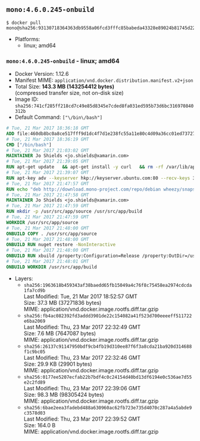 ## `mono:4.6.0.245-onbuild`

```console
$ docker pull mono@sha256:93130718364363db9558a06fcd3fffc85babeda43328e89024b81745d22d89b9
```

-	Platforms:
	-	linux; amd64

### `mono:4.6.0.245-onbuild` - linux; amd64

-	Docker Version: 1.12.6
-	Manifest MIME: `application/vnd.docker.distribution.manifest.v2+json`
-	Total Size: **143.3 MB (143254412 bytes)**  
	(compressed transfer size, not on-disk size)
-	Image ID: `sha256:741cf285ff218cd7c49e85d8345e7cded8fa031ed595b73d6bc316970840312b`
-	Default Command: `["\/bin\/bash"]`

```dockerfile
# Tue, 21 Mar 2017 18:36:18 GMT
ADD file:460db8bc0a8ce517fff9d1dc4f7d1e238fc55a11e80c4d09a36cc01ed7372733 in / 
# Tue, 21 Mar 2017 18:36:19 GMT
CMD ["/bin/bash"]
# Tue, 21 Mar 2017 21:03:02 GMT
MAINTAINER Jo Shields <jo.shields@xamarin.com>
# Tue, 21 Mar 2017 21:39:05 GMT
RUN apt-get update   && apt-get install -y curl   && rm -rf /var/lib/apt/lists/*
# Tue, 21 Mar 2017 21:39:07 GMT
RUN apt-key adv --keyserver hkp://keyserver.ubuntu.com:80 --recv-keys 3FA7E0328081BFF6A14DA29AA6A19B38D3D831EF
# Tue, 21 Mar 2017 21:47:57 GMT
RUN echo "deb http://download.mono-project.com/repo/debian wheezy/snapshots/4.6.0.245 main" > /etc/apt/sources.list.d/mono-xamarin.list   && apt-get update   && apt-get install -y binutils mono-devel ca-certificates-mono fsharp mono-vbnc nuget referenceassemblies-pcl   && rm -rf /var/lib/apt/lists/* /tmp/*
# Tue, 21 Mar 2017 21:47:58 GMT
MAINTAINER Jo Shields <jo.shields@xamarin.com>
# Tue, 21 Mar 2017 21:47:59 GMT
RUN mkdir -p /usr/src/app/source /usr/src/app/build
# Tue, 21 Mar 2017 21:47:59 GMT
WORKDIR /usr/src/app/source
# Tue, 21 Mar 2017 21:48:00 GMT
ONBUILD COPY . /usr/src/app/source
# Tue, 21 Mar 2017 21:48:00 GMT
ONBUILD RUN nuget restore -NonInteractive
# Tue, 21 Mar 2017 21:48:00 GMT
ONBUILD RUN xbuild /property:Configuration=Release /property:OutDir=/usr/src/app/build/
# Tue, 21 Mar 2017 21:48:01 GMT
ONBUILD WORKDIR /usr/src/app/build
```

-	Layers:
	-	`sha256:1963618b459343af38baedd65fb15049a4c76f8c75458ea2974cdcda1fa7cd9b`  
		Last Modified: Tue, 21 Mar 2017 18:52:57 GMT  
		Size: 37.3 MB (37271836 bytes)  
		MIME: application/vnd.docker.image.rootfs.diff.tar.gzip
	-	`sha256:fb4ac082392fd3addd3901de22c154082a41f523d700eeeeff511722e6ba2069`  
		Last Modified: Thu, 23 Mar 2017 22:32:49 GMT  
		Size: 7.6 MB (7647087 bytes)  
		MIME: application/vnd.docker.image.rootfs.diff.tar.gzip
	-	`sha256:26137c91147950bdf9cb4fb19d310ee87f6f3a8cda21ba920d314688f1c9bc05`  
		Last Modified: Thu, 23 Mar 2017 22:32:46 GMT  
		Size: 29.9 KB (29901 bytes)  
		MIME: application/vnd.docker.image.rootfs.diff.tar.gzip
	-	`sha256:0177ee5207ecfab22b7bdf4c0c24154d40bd13df6194e0c536ae7d55e2c2fd89`  
		Last Modified: Thu, 23 Mar 2017 22:39:06 GMT  
		Size: 98.3 MB (98305424 bytes)  
		MIME: application/vnd.docker.image.rootfs.diff.tar.gzip
	-	`sha256:6bae2eea3fadebd488a630960ac62fb723e735d4070c287a4a5abde9c3578d03`  
		Last Modified: Thu, 23 Mar 2017 22:39:52 GMT  
		Size: 164.0 B  
		MIME: application/vnd.docker.image.rootfs.diff.tar.gzip
